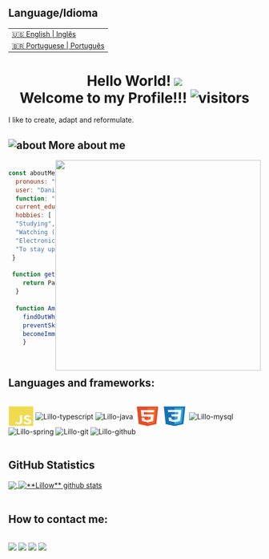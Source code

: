 <table>
      <h2>Language/Idioma</h2>
  <tr>
    <td>
      <a href="README.md">🇺🇸 English | Inglês
    </td>
  </tr>
  <tr>
    <td>
      <a href="readme_pt-br.md">🇧🇷 Portuguese | Português
    </td>
  </tr>
</table>

<h1 align="center">
  Hello World!
  <img 
    src="https://raw.githubusercontent.com/iampavangandhi/iampavangandhi/master/gifs/Hi.gif"
    width="30px">
  <br />
  Welcome to my Profile!!!
  <img 
    src="https://visitor-badge.laobi.icu/badge?page_id=Lillow.marcelo-rafael"
    alt="visitors">
</h1>

I like to create, adapt and reformulate.

## <img width="45" alt="about" src="https://raw.github.com/elizarov/elizarov/master/about.png"> More about me

<img align="right" width="410" height="420" src="https://i2.wp.com/allhtaccess.info/wp-content/uploads/2018/03/programming.gif?fit=1281%2C716&ssl=1" />

```javascript
 
const aboutMe = {
  pronouns: "He" | "His",
  user: "Danillo Silva",
  function: "full-stack",
  current_education: "Generation Brazil",
  hobbies: [
  "Studying",
  "Watching (animes, series and movies)",
  "Electronic games",
  "To stay up all night chasing that ONE '; '!..." ]
 }
 
 function getCurrentCity() {
	return Paulista-PE_Brazil
  }
  
  function Ambitions() {
	findOutWhy42IsTheAnswerToEverything()
	preventSkyNetCreation()
	becomeImmortal()
	}
 ```
</br>


## **Languages and frameworks:**  

<div style="display: inline_block"><br>
  <img align="center" alt="Lillo-javascript" height="40" width="50" src="https://raw.githubusercontent.com/devicons/devicon/master/icons/javascript/javascript-plain.svg">
  <img align="center" alt="Lillo-typescript" height="40" width="50" src="https://cdn.jsdelivr.net/gh/devicons/devicon/icons/typescript/typescript-original.svg" />
  <img align="center" alt="Lillo-java" height="40" width="50" src="https://cdn.jsdelivr.net/gh/devicons/devicon/icons/java/java-original.svg" />
<!--   <img align="center" alt="Lillo-python" height="40" width="50" src="https://raw.githubusercontent.com/devicons/devicon/master/icons/python/python-original.svg"> -->
  <img align="center" alt="Lillo-html" height="40" width="50" src="https://raw.githubusercontent.com/devicons/devicon/master/icons/html5/html5-original.svg">
  <img align="center" alt="Lillo-css" height="40" width="50" src="https://raw.githubusercontent.com/devicons/devicon/master/icons/css3/css3-original.svg">
<!--   <img align="center" alt="Lillo-react" height="40" width="50" src="https://cdn.jsdelivr.net/gh/devicons/devicon/icons/react/react-original.svg" /> -->
<!--   <img align="center" alt="Lillo-bootstrap" height="40" width="50" src="https://cdn.jsdelivr.net/gh/devicons/devicon/icons/bootstrap/bootstrap-plain-wordmark.svg"/> -->
  <img align="center" alt="Lillo-mysql" height="40" width="50" src="https://cdn.jsdelivr.net/gh/devicons/devicon/icons/mysql/mysql-original.svg"/>
  <img align="center" alt="Lillo-spring" height="40" width="50" src="https://cdn.jsdelivr.net/gh/devicons/devicon/icons/spring/spring-original.svg"/>
  <img align="center" alt="Lillo-git" height="40" width="50" src="https://cdn.jsdelivr.net/gh/devicons/devicon/icons/git/git-original.svg" />
  <img align="center" alt="Lillo-github" height="40" width="50" src="https://cdn.jsdelivr.net/gh/devicons/devicon/icons/github/github-original.svg" />

  </br>
  </br>
  
## **GitHub Statistics**

<a href="https://github.com/Gurupreet">
  <img align="center" width="280px" src="https://github-readme-stats.vercel.app/api/top-langs/?username=Lillow&theme=ocean_dark&hide_langs_below=1" />
</a>

<a href="https://github.com/Gurupreet">
 <img align="center" src="https://github-readme-stats.vercel.app/api?username=Lillow&show_icons=true&theme=ocean_dark&line_height=27" alt="**Lillow** github stats"/>
</a>
</div>

</br>

## **How to contact me:**  

<div style="display: inline_block"><br>
<div> 
  <a href="https://www.instagram.com/danillordm19/" target="_blank"><img src="https://img.shields.io/badge/Instagram-E4405F?style=for-the-badge&logo=instagram&logoColor=white" target="_blank"></a>
  <a href = "mailto:danillordm@gmail.com" target="_blank"><img src="https://img.shields.io/badge/-Gmail-%23333?style=for-the-badge&logo=gmail&logoColor=white" target="_blank"></a>
  <a href="https://www.linkedin.com/in/danillo-silva-b861a393/" target="_blank"><img src="https://img.shields.io/badge/-LinkedIn-%230077B5?style=for-the-badge&logo=linkedin&logoColor=white" target="_blank"></a>
  <a href="https://codepen.io/lillo42/pens/public" target="_blank" target="_blank"><img src="https://img.shields.io/badge/Codepen-000000?style=for-the-badge&logo=codepen&logoColor=white%22%20/%3E](https://codepen.io/thicode" target="_blank"></a>

</div>


